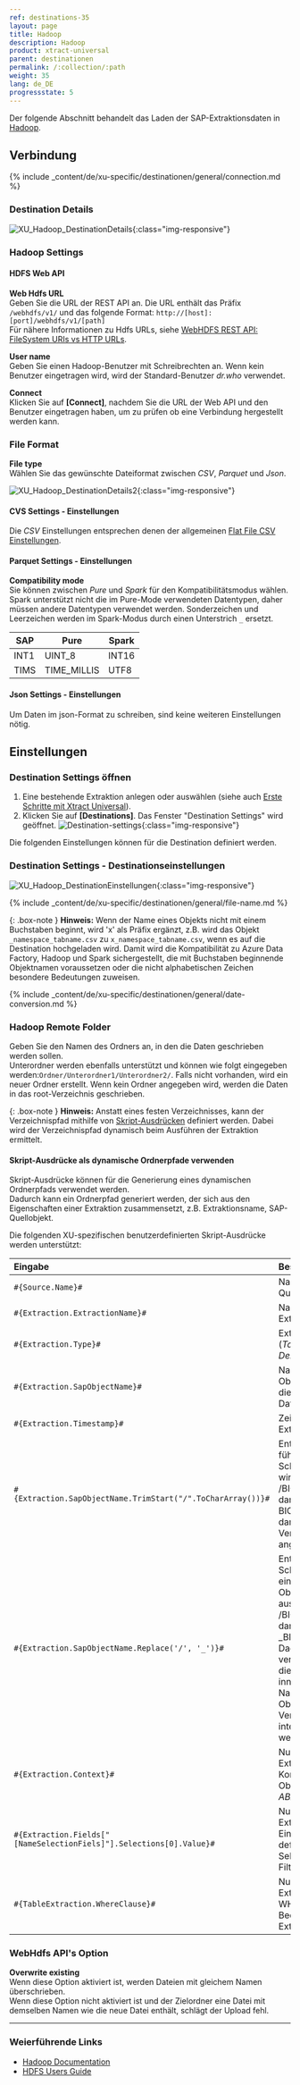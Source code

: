 ```yaml
---
ref: destinations-35
layout: page
title: Hadoop
description: Hadoop
product: xtract-universal
parent: destinationen
permalink: /:collection/:path
weight: 35
lang: de_DE
progressstate: 5
---
```


Der folgende Abschnitt behandelt das Laden der SAP-Extraktionsdaten in [Hadoop](https://hadoop.apache.org/).

## Verbindung

{% include _content/de/xu-specific/destinationen/general/connection.md %}	 

### Destination Details

![XU_Hadoop_DestinationDetails](/img/content/xu/hadoop/hadoop-destination-details.png){:class="img-responsive"}

### Hadoop Settings

#### HDFS Web API

**Web Hdfs URL**<br>
Geben Sie die URL der REST API an. Die URL enthält das Präfix `/webhdfs/v1/` und das folgende Format:
`http://[host]:[port]/webhdfs/v1/[path]` <br>
Für nähere Informationen zu Hdfs URLs, siehe [WebHDFS REST API: FileSystem URIs vs HTTP URLs](http://hadoop.apache.org/docs/r3.3.1/hadoop-project-dist/hadoop-hdfs/WebHDFS.html#FileSystem_URIs_vs_HTTP_URLs).

**User name**<br>
Geben Sie einen Hadoop-Benutzer mit Schreibrechten an. 
Wenn kein Benutzer eingetragen wird, wird der Standard-Benutzer *dr.who* verwendet.

**Connect**<br>
Klicken Sie auf **[Connect]**, nachdem Sie die URL der Web API und den Benutzer eingetragen haben, um zu prüfen ob eine Verbindung hergestellt werden kann.


### File Format

**File type**<br>
Wählen Sie das gewünschte Dateiformat zwischen *CSV*, *Parquet* und *Json*.

![XU_Hadoop_DestinationDetails2](/img/content/xu/hadoop/hadoop-destination-details2.png){:class="img-responsive"}

#### CVS Settings - Einstellungen
Die *CSV* Einstellungen entsprechen denen der allgemeinen [Flat File CSV Einstellungen](./csv-flat-file).

#### Parquet Settings - Einstellungen

**Compatibility mode**<br>
Sie können zwischen *Pure* und *Spark* für den Kompatibilitätsmodus wählen.
Spark unterstützt nicht die im Pure-Mode verwendeten Datentypen, daher müssen andere Datentypen verwendet werden. Sonderzeichen und Leerzeichen werden im Spark-Modus durch einen Unterstrich `_` ersetzt. 

| SAP | Pure | Spark |
|------|-------------|-------|
| INT1 | UINT_8 | INT16 |
| TIMS | TIME_MILLIS | UTF8 |

#### Json Settings - Einstellungen

Um Daten im json-Format zu schreiben, sind keine weiteren Einstellungen nötig.


## Einstellungen

### Destination Settings öffnen

1. Eine bestehende Extraktion anlegen oder auswählen (siehe auch [Erste Schritte mit Xtract Universal](../erste-schritte/eine-neue-extraktion-anlegen)).
2. Klicken Sie auf **[Destinations]**. Das Fenster "Destination Settings" wird geöffnet.
![Destination-settings](/img/content/xu/xu_designer_destination.png){:class="img-responsive"}

Die folgenden Einstellungen können für die Destination definiert werden. 
  
### Destination Settings - Destinationseinstellungen

![XU_Hadoop_DestinationEinstellungen](/img/content/xu/hadoop/hadoop-destination-settings.png){:class="img-responsive"}

{% include _content/de/xu-specific/destinationen/general/file-name.md %}

{: .box-note }
**Hinweis:** Wenn der Name eines Objekts nicht mit einem Buchstaben beginnt, wird 'x' als Präfix ergänzt, z.B. wird das Objekt `_namespace_tabname.csv` zu `x_namespace_tabname.csv`, wenn es auf die Destination hochgeladen wird.
Damit wird die Kompatibilität zu Azure Data Factory, Hadoop und Spark sichergestellt, die mit Buchstaben beginnende Objektnamen voraussetzen oder die nicht alphabetischen Zeichen besondere Bedeutungen zuweisen.

{% include _content/de/xu-specific/destinationen/general/date-conversion.md %}

### Hadoop Remote Folder

Geben Sie den Namen des Ordners an, in den die Daten geschrieben werden sollen.<br>
Unterordner werden ebenfalls unterstützt und können wie folgt eingegeben werden:`Ordner/Unterordner1/Unterordner2/`.
Falls nicht vorhanden, wird ein neuer Ordner erstellt.
Wenn kein Ordner angegeben wird, werden die Daten in das root-Verzeichnis geschrieben.

{: .box-note }
**Hinweis:** Anstatt eines festen Verzeichnisses, kann der Verzeichnispfad mithilfe von [Skript-Ausdrücken](../fortgeschrittene-techniken/script-ausdruecke) definiert werden. 
Dabei wird der Verzeichnispfad dynamisch beim Ausführen der Extraktion ermittelt.


#### Skript-Ausdrücke als dynamische Ordnerpfade verwenden

Skript-Ausdrücke können für die Generierung eines dynamischen Ordnerpfads verwendet werden. <br>
Dadurch kann ein Ordnerpfad generiert werden, der sich aus den Eigenschaften einer Extraktion zusammensetzt, z.B. Extraktionsname, SAP-Quellobjekt.

Die folgenden XU-spezifischen benutzerdefinierten Skript-Ausdrücke werden unterstützt: 

| Eingabe                                                  | Beschreibung|
|:--------------------------------------------------------|:-----------|
|```#{Source.Name}# ```|  Name der SAP Quelle. |
|```#{Extraction.ExtractionName}# ```| Name der Extraktion. |
|```#{Extraction.Type}# ```|  Extraktionstyp (*Table*, *ODP*, *DeltaQ*, etc.). |
|```#{Extraction.SapObjectName}# ```|  Name des SAP Objekts, von dem die Extraktion Daten extrahiert. |
|```#{Extraction.Timestamp}# ```|  Zeitstempel der Extraktion.  |
|```#{Extraction.SapObjectName.TrimStart("/".ToCharArray())}# ```  | Entfernt einen führenden Schrägstrich, z.B. wird aus /BIO/TMATERIAL dann BIO/TMATERIAL, damit kein leeres Verzeichnis angelegt wird.
|```#{Extraction.SapObjectName.Replace('/', '_')}#``` | Entfernt alle Schrägstriche eines SAP Objekts, z.B. wird aus /BIO/TMATERIAL dann _BIO_TMATERIAL. Dadurch wird verhindert, dass die Schrägstriche innerhalb des Namens des SAP Objekts, nicht als Verzeichnistrenner interpretiert werden.         |
|```#{Extraction.Context}# ```|  Nur für ODP Extraktionen. Kontext des ODP Objekts (*SAPI*, *ABAP_CDS*, etc.). |
|```#{Extraction.Fields["[NameSelectionFiels]"].Selections[0].Value}#```| Nur für ODP Extraktionen. Eingabewert einer definierten Selektion / eines Filter.|  
|```#{TableExtraction.WhereClause}#``` | Nur für Table Extraktionen. WHERE-Bedingung der Extraktion.  |


### WebHdfs API's Option

**Overwrite existing**<br>
Wenn diese Option aktiviert ist, werden Dateien mit gleichem Namen überschrieben.<br>
Wenn diese Option nicht aktiviert ist und der Zielordner eine Datei mit demselben Namen wie die neue Datei enthält, schlägt der Upload fehl.

*****
### Weierführende Links
- [Hadoop Documentation](http://hadoop.apache.org/docs/r3.3.1/index.html)
- [HDFS Users Guide](http://hadoop.apache.org/docs/r3.3.1/hadoop-project-dist/hadoop-hdfs/HdfsUserGuide.html)

